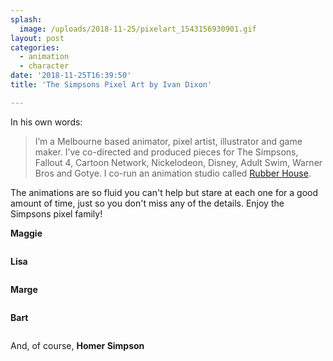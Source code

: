 ```yaml
---
splash:
  image: /uploads/2018-11-25/pixelart_1543156930901.gif
layout: post
categories:
  - animation
  - character
date: '2018-11-25T16:39:50'
title: 'The Simpsons Pixel Art by Ivan Dixon'

---
```

<p>In his own words:</p><blockquote>I’m a Melbourne based animator, pixel artist, illustrator and game maker. I’ve co-directed and produced pieces for The Simpsons, Fallout 4, Cartoon Network, Nickelodeon, Disney, Adult Swim, Warner Bros and Gotye. I co-run an animation studio called&nbsp;<a href="http://www.rubberhousestudio.com/" target="_blank">Rubber House</a>.</blockquote><p>The animations are so fluid you can't help but stare at each one for a good amount of time, just so you don't miss any of the details. Enjoy the Simpsons pixel family!</p><p><strong>Maggie</strong></p><figure contenteditable="false"><img data-src="/uploads/2018-11-25/pixelart_1543156870314.gif"></figure><p><strong>Lisa</strong></p><figure contenteditable="false"><img data-src="/uploads/2018-11-25/pixelart_1543156883474.gif"></figure><p><strong>Marge</strong></p><figure contenteditable="false"><img data-src="/uploads/2018-11-25/pixelart_1543156894237.gif"></figure><p><strong>Bart</strong></p><figure contenteditable="false"><img data-src="/uploads/2018-11-25/pixelart_1543156902689.gif"></figure><p>And, of course,&nbsp;<strong>Homer Simpson</strong></p><figure contenteditable="false"><img data-src="/uploads/2018-11-25/pixelart_1543156925266.gif"></figure>